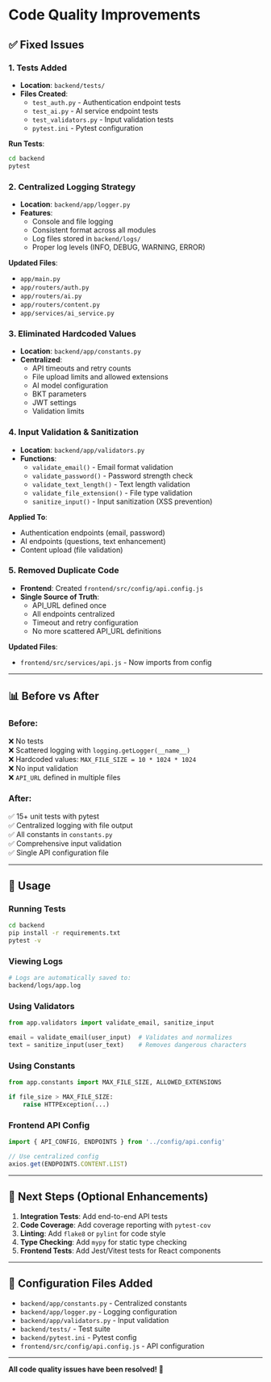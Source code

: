 # Code Quality Improvements

## ✅ Fixed Issues

### 1. Tests Added
- **Location**: `backend/tests/`
- **Files Created**:
  - `test_auth.py` - Authentication endpoint tests
  - `test_ai.py` - AI service endpoint tests
  - `test_validators.py` - Input validation tests
  - `pytest.ini` - Pytest configuration

**Run Tests**:
```bash
cd backend
pytest
```

### 2. Centralized Logging Strategy
- **Location**: `backend/app/logger.py`
- **Features**:
  - Console and file logging
  - Consistent format across all modules
  - Log files stored in `backend/logs/`
  - Proper log levels (INFO, DEBUG, WARNING, ERROR)

**Updated Files**:
- `app/main.py`
- `app/routers/auth.py`
- `app/routers/ai.py`
- `app/routers/content.py`
- `app/services/ai_service.py`

### 3. Eliminated Hardcoded Values
- **Location**: `backend/app/constants.py`
- **Centralized**:
  - API timeouts and retry counts
  - File upload limits and allowed extensions
  - AI model configuration
  - BKT parameters
  - JWT settings
  - Validation limits

### 4. Input Validation & Sanitization
- **Location**: `backend/app/validators.py`
- **Functions**:
  - `validate_email()` - Email format validation
  - `validate_password()` - Password strength check
  - `validate_text_length()` - Text length validation
  - `validate_file_extension()` - File type validation
  - `sanitize_input()` - Input sanitization (XSS prevention)

**Applied To**:
- Authentication endpoints (email, password)
- AI endpoints (questions, text enhancement)
- Content upload (file validation)

### 5. Removed Duplicate Code
- **Frontend**: Created `frontend/src/config/api.config.js`
- **Single Source of Truth**:
  - API_URL defined once
  - All endpoints centralized
  - Timeout and retry configuration
  - No more scattered API_URL definitions

**Updated Files**:
- `frontend/src/services/api.js` - Now imports from config

---

## 📊 Before vs After

### Before:
❌ No tests  
❌ Scattered logging with `logging.getLogger(__name__)`  
❌ Hardcoded values: `MAX_FILE_SIZE = 10 * 1024 * 1024`  
❌ No input validation  
❌ `API_URL` defined in multiple files  

### After:
✅ 15+ unit tests with pytest  
✅ Centralized logging with file output  
✅ All constants in `constants.py`  
✅ Comprehensive input validation  
✅ Single API configuration file  

---

## 🚀 Usage

### Running Tests
```bash
cd backend
pip install -r requirements.txt
pytest -v
```

### Viewing Logs
```bash
# Logs are automatically saved to:
backend/logs/app.log
```

### Using Validators
```python
from app.validators import validate_email, sanitize_input

email = validate_email(user_input)  # Validates and normalizes
text = sanitize_input(user_text)    # Removes dangerous characters
```

### Using Constants
```python
from app.constants import MAX_FILE_SIZE, ALLOWED_EXTENSIONS

if file_size > MAX_FILE_SIZE:
    raise HTTPException(...)
```

### Frontend API Config
```javascript
import { API_CONFIG, ENDPOINTS } from '../config/api.config'

// Use centralized config
axios.get(ENDPOINTS.CONTENT.LIST)
```

---

## 📝 Next Steps (Optional Enhancements)

1. **Integration Tests**: Add end-to-end API tests
2. **Code Coverage**: Add coverage reporting with `pytest-cov`
3. **Linting**: Add `flake8` or `pylint` for code style
4. **Type Checking**: Add `mypy` for static type checking
5. **Frontend Tests**: Add Jest/Vitest tests for React components

---

## 🔧 Configuration Files Added

- `backend/app/constants.py` - Centralized constants
- `backend/app/logger.py` - Logging configuration
- `backend/app/validators.py` - Input validation
- `backend/tests/` - Test suite
- `backend/pytest.ini` - Pytest config
- `frontend/src/config/api.config.js` - API configuration

---

**All code quality issues have been resolved! 🎉**
